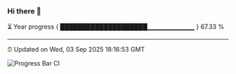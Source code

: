 ### Hi there 👋

⏳ Year progress { ████████████████████▁▁▁▁▁▁▁▁▁▁ } 67.33 %

---

⏰ Updated on Wed, 03 Sep 2025 18:16:53 GMT

![Progress Bar CI](https://github.com/code-lakshay/GitHub-Actions-Demo/workflows/Progress%20Bar%20CI/badge.svg)
